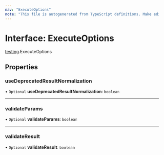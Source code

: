 ```yaml
---
nav: "ExecuteOptions"
note: "This file is autogenerated from TypeScript definitions. Make edits to the comments in the TypeScript file and then run `make docs` to regenerate this file."
---
```

# Interface: ExecuteOptions

[testing](../modules/testing.md).ExecuteOptions

## Properties

### useDeprecatedResultNormalization

• `Optional` **useDeprecatedResultNormalization**: `boolean`

___

### validateParams

• `Optional` **validateParams**: `boolean`

___

### validateResult

• `Optional` **validateResult**: `boolean`
